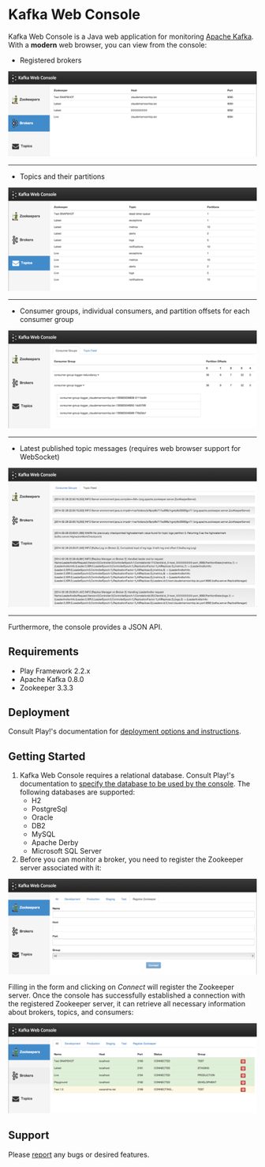 Kafka Web Console
=========
Kafka Web Console is a Java web application for monitoring [Apache Kafka](http://kafka.apache.org/). With a **modern** web browser, you can view from the console:

   - Registered brokers
   
![brokers](/img/brokers.png)

***

   - Topics and their partitions
   
![topics](/img/topics.png)

***

   - Consumer groups, individual consumers, and partition offsets for each consumer group
    
![topic](/img/topic.png)

***

   - Latest published topic messages (requires web browser support for WebSocket)

![topic feed](/img/topic-feed.png)

***

Furthermore, the console provides a JSON API.

Requirements
---
- Play Framework 2.2.x
- Apache Kafka 0.8.0
- Zookeeper 3.3.3

Deployment
----
Consult Play!'s documentation for [deployment options and instructions](http://www.playframework.com/documentation/2.2.x/Production).

Getting Started
---
1. Kafka Web Console requires a relational database. Consult Play!'s documentation to [specify the database to be used by the console](http://www.playframework.com/documentation/2.2.x/ScalaDatabase). The following databases are supported:
   - H2
   - PostgreSql
   - Oracle
   - DB2
   - MySQL
   - Apache Derby
   - Microsoft SQL Server<br/>
2. Before you can monitor a broker, you need to register the Zookeeper server associated with it:

![register zookeeper](/img/register-zookeeper.png)

Filling in the form and clicking on *Connect* will register the Zookeeper server. Once the console has successfully established a connection with the registered Zookeeper server, it can retrieve all necessary information about brokers, topics, and consumers:

![zookeepers](/img/zookeepers.png)

Support
---
Please [report](http://github.com/claudemamo/kafka-web-console/issues) any bugs or desired features.